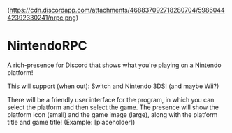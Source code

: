 (https://cdn.discordapp.com/attachments/468837092718280704/598604442392330241/nrpc.png)

# NintendoRPC
A rich-presence for Discord that shows what you're playing on a Nintendo platform!

This will support (when out): Switch and Nintendo 3DS! (and maybe Wii?)

There will be a friendly user interface for the program, in which you can select the platform and then select the game.
The presence will show the platform icon (small) and the game image (large), along with the platform title and game title!
(Example: [placeholder])
